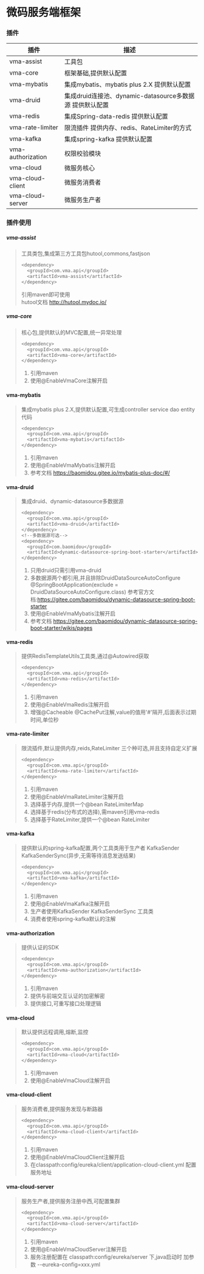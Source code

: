 # 微码服务端框架



### 插件
    
插件|描述|
---|---|
vma-assist|工具包
vma-core|框架基础,提供默认配置
vma-mybatis|集成mybatis、mybatis plus 2.X 提供默认配置
vma-druid|集成druid连接池、dynamic-datasource多数据源 提供默认配置
vma-redis |集成Spring-data-redis 提供默认配置
vma-rate-limiter |限流插件 提供内存、redis、RateLimiter的方式  
vma-kafka | 集成spring-kafka 提供默认配置
vma-authorization | 权限校验模块
vma-cloud|微服务核心
vma-cloud-client|微服务消费者
vma-cloud-server|微服务生产者

###  插件使用

##### vma-assist
> 工具类包,集成第三方工具包hutool,commons,fastjson
> ``` bash
> <dependency>
>   <groupId>com.vma.api</groupId>
>   <artifactId>vma-assist</artifactId>
> </dependency>
> ```
> 引用maven即可使用  
> hutool文档 http://hutool.mydoc.io/


##### vma-core
> 核心包,提供默认的MVC配置,统一异常处理
> ``` bash
> <dependency>
>   <groupId>com.vma.api</groupId>
>   <artifactId>vma-core</artifactId>
> </dependency>
> ```
> 1. 引用maven
> 2. 使用@EnableVmaCore注解开启

#### vma-mybatis
> 集成mybatis plus 2.X,提供默认配置,可生成controller service dao entity代码
> ``` bash
> <dependency>
>   <groupId>com.vma.api</groupId>
>   <artifactId>vma-mybatis</artifactId>
> </dependency>
> ```
> 1. 引用maven
> 2. 使用@EnableVmaMybatis注解开启
> 3. 参考文档 https://baomidou.gitee.io/mybatis-plus-doc/#/

#### vma-druid
> 集成druid、dynamic-datasource多数据源
> ``` bash
> <dependency>
>   <groupId>com.vma.api</groupId>
>   <artifactId>vma-druid</artifactId>
> </dependency>    
> <!--多数据源可选-->
> <dependency>
>   <groupId>com.baomidou</groupId>
>   <artifactId>dynamic-datasource-spring-boot-starter</artifactId>
> </dependency>
> ```
> 1. 只用druid只需引用vma-druid
> 2. 多数据源两个都引用,并且排除DruidDataSourceAutoConfigure  @SpringBootApplication(exclude = DruidDataSourceAutoConfigure.class) 参考官方文档:https://gitee.com/baomidou/dynamic-datasource-spring-boot-starter
> 3. 使用@EnableVmaMybatis注解开启
> 4. 参考文档 https://gitee.com/baomidou/dynamic-datasource-spring-boot-starter/wikis/pages

#### vma-redis
> 提供RedisTemplateUtils工具类,通过@Autowired获取
> ``` bash
> <dependency>
>   <groupId>com.vma.api</groupId>
>   <artifactId>vma-redis</artifactId>
> </dependency> 
> ```
> 1. 引用maven
> 2. 使用@EnableVmaRedis注解开启
> 3. 增强@Cacheable @CachePut注解,value的值用'#'隔开,后面表示过期时间,单位秒

#### vma-rate-limiter
> 限流插件,默认提供内存,reids,RateLimiter 三个种可选,并且支持自定义扩展
> ``` bash
> <dependency>
>   <groupId>com.vma.api</groupId>
>   <artifactId>vma-rate-limiter</artifactId>
> </dependency>
> ```
> 1. 引用maven
> 2. 使用@EnableVmaRateLimiter注解开启
> 3. 选择基于内存,提供一个@bean RateLimiterMap
> 4. 选择基于redis(分布式的选择),需maven引用vma-redis
> 5. 选择基于RateLimiter,提供一个@bean RateLimiter

#### vma-kafka
> 提供默认的spring-kafka配置,两个工具类用于生产者 KafkaSender KafkaSenderSync(异步,无需等待消息发送结果)
> ``` bash
> <dependency>
>   <groupId>com.vma.api</groupId>
>   <artifactId>vma-kafka</artifactId>
> </dependency>
> ```
> 1. 引用maven
> 2. 使用@EnableVmaKafka注解开启
> 3. 生产者使用KafkaSender KafkaSenderSync 工具类
> 4. 消费者使用spring-kafka默认的注解

#### vma-authorization
> 提供认证的SDK
> ``` bash
> <dependency>
>   <groupId>com.vma.api</groupId>
>   <artifactId>vma-authorization</artifactId>
> </dependency>
> ```
> 1. 引用maven
> 2. 提供与前端交互认证的加密解密
> 3. 提供接口,可重写接口处理逻辑

#### vma-cloud
> 默认提供远程调用,熔断,监控
> ``` bash
> <dependency>
>   <groupId>com.vma.api</groupId>
>   <artifactId>vma-cloud</artifactId>
> </dependency>
> ```
> 1. 引用maven
> 2. 使用@EnableVmaCloud注解开启

#### vma-cloud-client
> 服务消费者,提供服务发现与断路器
> ``` bash
> <dependency>
>   <groupId>com.vma.api</groupId>
>   <artifactId>vma-cloud-client</artifactId>
> </dependency>
> ```
> 1. 引用maven
> 2. 使用@EnableVmaCloudClient注解开启
> 3. 在classpath:config/eureka/client/application-cloud-client.yml 配置服务地址

#### vma-cloud-server
> 服务生产者,提供服务注册中西,可配置集群
> ``` bash
> <dependency>
>   <groupId>com.vma.api</groupId>
>   <artifactId>vma-cloud-server</artifactId>
> </dependency>
> ```
> 1. 引用maven
> 2. 使用@EnableVmaCloudServer注解开启
> 3. 服务注册配置在 classpath:config/eureka/server 下,java启动时 加参数 --eureka-config=xxx.yml